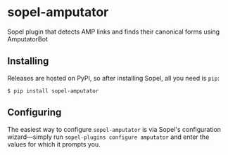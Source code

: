# sopel-amputator

Sopel plugin that detects AMP links and finds their canonical forms using AmputatorBot

## Installing

Releases are hosted on PyPI, so after installing Sopel, all you need is `pip`:

```shell
$ pip install sopel-amputator
```

## Configuring

The easiest way to configure `sopel-amputator` is via Sopel's
configuration wizard—simply run `sopel-plugins configure amputator`
and enter the values for which it prompts you.
